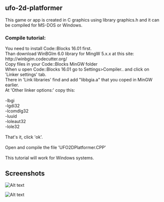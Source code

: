 <h2> ufo-2d-platformer </h2>
This game or app is created in C graphics using library graphics.h and it can be compiled for MS-DOS or Windows.

<h3> Compile tutorial: </h3>
You need to install Code::Blocks 16.01 first. </br>
Than download WinBGIm 6.0 library for MingW 5.x.x at this site:
http://winbgim.codecutter.org/ </br>
Copy files in your Code::Blocks MinGW folder </br>
When u open Code::Blocks 16.01 go to Settings>Compiler.. and click on 'Linker settings' tab. </br>
There in 'Link libraries' find and add "libbgia.a" that you coped in MinGW earlier. </br>
At 'Other linker options:' copy this: </br>
</br>
-lbgi </br>
-lgdi32 </br>
-lcomdlg32 </br>
-luuid </br>
-loleaut32 </br>
-lole32 </br>
</br>
That's it, click 'ok'. </br>
</br>
Open and compile the file 'UFO2DPlatformer.CPP' </br>
</br>
This tutorial will work for Windows systems. </br>

<h2>Screenshots</h2>

![Alt text](https://i.imgur.com/d946CN5.jpg "Optional title")

![Alt text](https://i.imgur.com/gUdqfYC.jpg "Optional title")

